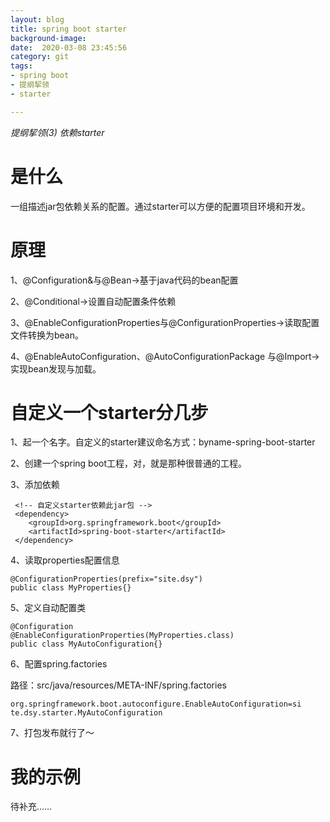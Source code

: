 ```yaml
---
layout: blog
title: spring boot starter
background-image: 
date:  2020-03-08 23:45:56
category: git
tags:
- spring boot
- 提纲挈领
- starter

---
```


*提纲挈领(3)	依赖starter*

# 是什么

一组描述jar包依赖关系的配置。通过starter可以方便的配置项目环境和开发。

# 原理

1、@Configuration&与@Bean->基于java代码的bean配置

2、@Conditional->设置自动配置条件依赖

3、@EnableConfigurationProperties与@ConfigurationProperties->读取配置文件转换为bean。

4、@EnableAutoConfiguration、@AutoConfigurationPackage 与@Import->实现bean发现与加载。



# 自定义一个starter分几步

1、起一个名字。自定义的starter建议命名方式：byname-spring-boot-starter

2、创建一个spring boot工程，对，就是那种很普通的工程。

3、添加依赖

```
 <!-- 自定义starter依赖此jar包 -->
 <dependency>
 	<groupId>org.springframework.boot</groupId>
 	<artifactId>spring-boot-starter</artifactId>
 </dependency>
```

4、读取properties配置信息

```
@ConfigurationProperties(prefix="site.dsy")
public class MyProperties{}
```

5、定义自动配置类

```
@Configuration
@EnableConfigurationProperties(MyProperties.class)
public class MyAutoConfiguration{}
```

6、配置spring.factories

路径：src/java/resources/META-INF/spring.factories

```
org.springframework.boot.autoconfigure.EnableAutoConfiguration=si te.dsy.starter.MyAutoConfiguration
```

7、打包发布就行了～

# 我的示例

待补充……



